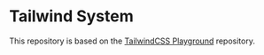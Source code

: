 # Tailwind System

This repository is based on the [TailwindCSS Playground](https://github.com/tailwindcss/playground) repository.

